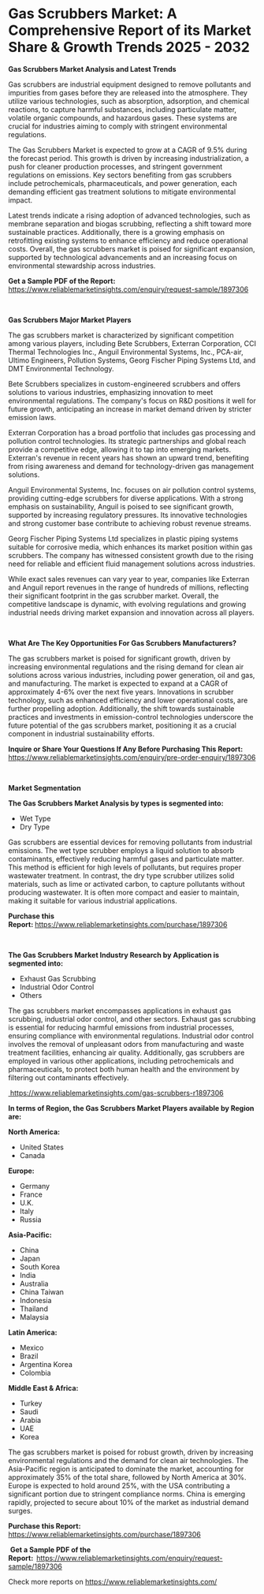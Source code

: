 <p><h1>Gas Scrubbers Market: A Comprehensive Report of its Market Share & Growth Trends 2025 - 2032</h1></p><p><strong>Gas Scrubbers Market Analysis and Latest Trends</strong></p>
<p><p>Gas scrubbers are industrial equipment designed to remove pollutants and impurities from gases before they are released into the atmosphere. They utilize various technologies, such as absorption, adsorption, and chemical reactions, to capture harmful substances, including particulate matter, volatile organic compounds, and hazardous gases. These systems are crucial for industries aiming to comply with stringent environmental regulations.</p><p>The Gas Scrubbers Market is expected to grow at a CAGR of 9.5% during the forecast period. This growth is driven by increasing industrialization, a push for cleaner production processes, and stringent government regulations on emissions. Key sectors benefiting from gas scrubbers include petrochemicals, pharmaceuticals, and power generation, each demanding efficient gas treatment solutions to mitigate environmental impact.</p><p>Latest trends indicate a rising adoption of advanced technologies, such as membrane separation and biogas scrubbing, reflecting a shift toward more sustainable practices. Additionally, there is a growing emphasis on retrofitting existing systems to enhance efficiency and reduce operational costs. Overall, the gas scrubbers market is poised for significant expansion, supported by technological advancements and an increasing focus on environmental stewardship across industries.</p></p>
<p><strong>Get a Sample PDF of the Report:&nbsp;</strong> <a href="https://www.reliablemarketinsights.com/enquiry/request-sample/1897306?utm_campaign=2179&utm_medium=2&utm_source=Github&utm_content=ia&utm_term=11042025&utm_id=gas-scrubbers">https://www.reliablemarketinsights.com/enquiry/request-sample/1897306</a></p>
<p>&nbsp;</p>
<p><strong>Gas Scrubbers Major Market Players</strong></p>
<p><p>The gas scrubbers market is characterized by significant competition among various players, including Bete Scrubbers, Exterran Corporation, CCI Thermal Technologies Inc., Anguil Environmental Systems, Inc., PCA-air, Ultimo Engineers, Pollution Systems, Georg Fischer Piping Systems Ltd, and DMT Environmental Technology. </p><p>Bete Scrubbers specializes in custom-engineered scrubbers and offers solutions to various industries, emphasizing innovation to meet environmental regulations. The company's focus on R&D positions it well for future growth, anticipating an increase in market demand driven by stricter emission laws.</p><p>Exterran Corporation has a broad portfolio that includes gas processing and pollution control technologies. Its strategic partnerships and global reach provide a competitive edge, allowing it to tap into emerging markets. Exterran's revenue in recent years has shown an upward trend, benefiting from rising awareness and demand for technology-driven gas management solutions.</p><p>Anguil Environmental Systems, Inc. focuses on air pollution control systems, providing cutting-edge scrubbers for diverse applications. With a strong emphasis on sustainability, Anguil is poised to see significant growth, supported by increasing regulatory pressures. Its innovative technologies and strong customer base contribute to achieving robust revenue streams.</p><p>Georg Fischer Piping Systems Ltd specializes in plastic piping systems suitable for corrosive media, which enhances its market position within gas scrubbers. The company has witnessed consistent growth due to the rising need for reliable and efficient fluid management solutions across industries.</p><p>While exact sales revenues can vary year to year, companies like Exterran and Anguil report revenues in the range of hundreds of millions, reflecting their significant footprint in the gas scrubber market. Overall, the competitive landscape is dynamic, with evolving regulations and growing industrial needs driving market expansion and innovation across all players.</p></p>
<p>&nbsp;</p>
<p><strong>What Are The Key Opportunities For Gas Scrubbers Manufacturers?</strong></p>
<p><p>The gas scrubbers market is poised for significant growth, driven by increasing environmental regulations and the rising demand for clean air solutions across various industries, including power generation, oil and gas, and manufacturing. The market is expected to expand at a CAGR of approximately 4-6% over the next five years. Innovations in scrubber technology, such as enhanced efficiency and lower operational costs, are further propelling adoption. Additionally, the shift towards sustainable practices and investments in emission-control technologies underscore the future potential of the gas scrubbers market, positioning it as a crucial component in industrial sustainability efforts.</p></p>
<p><strong>Inquire or Share Your Questions If Any Before Purchasing This Report:</strong> <a href="https://www.reliablemarketinsights.com/enquiry/pre-order-enquiry/1897306?utm_campaign=2179&utm_medium=2&utm_source=Github&utm_content=ia&utm_term=11042025&utm_id=gas-scrubbers">https://www.reliablemarketinsights.com/enquiry/pre-order-enquiry/1897306</a></p>
<p>&nbsp;</p>
<p><strong>Market Segmentation</strong></p>
<p><strong>The Gas Scrubbers Market Analysis by types is segmented into:</strong></p>
<p><ul><li>Wet Type</li><li>Dry Type</li></ul></p>
<p><p>Gas scrubbers are essential devices for removing pollutants from industrial emissions. The wet type scrubber employs a liquid solution to absorb contaminants, effectively reducing harmful gases and particulate matter. This method is efficient for high levels of pollutants, but requires proper wastewater treatment. In contrast, the dry type scrubber utilizes solid materials, such as lime or activated carbon, to capture pollutants without producing wastewater. It is often more compact and easier to maintain, making it suitable for various industrial applications.</p></p>
<p><strong>Purchase this Report:&nbsp;</strong><a href="https://www.reliablemarketinsights.com/purchase/1897306?utm_campaign=2179&utm_medium=2&utm_source=Github&utm_content=ia&utm_term=11042025&utm_id=gas-scrubbers">https://www.reliablemarketinsights.com/purchase/1897306</a></p>
<p>&nbsp;</p>
<p><strong>The Gas Scrubbers Market Industry Research by Application is segmented into:</strong></p>
<p><ul><li>Exhaust Gas Scrubbing</li><li>Industrial Odor Control</li><li>Others</li></ul></p>
<p><p>The gas scrubbers market encompasses applications in exhaust gas scrubbing, industrial odor control, and other sectors. Exhaust gas scrubbing is essential for reducing harmful emissions from industrial processes, ensuring compliance with environmental regulations. Industrial odor control involves the removal of unpleasant odors from manufacturing and waste treatment facilities, enhancing air quality. Additionally, gas scrubbers are employed in various other applications, including petrochemicals and pharmaceuticals, to protect both human health and the environment by filtering out contaminants effectively.</p></p>
<p><a href="https://www.reliablemarketinsights.com/gas-scrubbers-r1897306?utm_campaign=2179&utm_medium=2&utm_source=Github&utm_content=ia&utm_term=11042025&utm_id=gas-scrubbers">&nbsp;https://www.reliablemarketinsights.com/gas-scrubbers-r1897306</a></p>
<p><strong>In terms of Region, the Gas Scrubbers Market Players available by Region are:</strong></p>
<p>
    <p> <strong> North America: </strong>
        <ul>
            <li>United States</li>
            <li>Canada</li>
        </ul>
        </p> 
    <p> <strong> Europe: </strong>
        <ul>
            <li>Germany</li>
            <li>France</li>
            <li>U.K.</li>
            <li>Italy</li>
            <li>Russia</li>
        </ul>
        </p> 
    <p> <strong> Asia-Pacific: </strong>
        <ul>
            <li>China</li>
            <li>Japan</li>
            <li>South Korea</li>
            <li>India</li>
            <li>Australia</li>
            <li>China Taiwan</li>
            <li>Indonesia</li>
            <li>Thailand</li>
            <li>Malaysia</li>
        </ul>
        </p> 
    <p> <strong> Latin America: </strong>
        <ul>
            <li>Mexico</li>
            <li>Brazil</li>
            <li>Argentina Korea</li>
            <li>Colombia</li>
        </ul>
        </p> 
    <p> <strong> Middle East & Africa: </strong>
        <ul>
            <li>Turkey</li>
            <li>Saudi</li>
            <li>Arabia</li>
            <li>UAE</li>
            <li>Korea</li>
        </ul>
    </p>
    </p>
<p><p>The gas scrubbers market is poised for robust growth, driven by increasing environmental regulations and the demand for clean air technologies. The Asia-Pacific region is anticipated to dominate the market, accounting for approximately 35% of the total share, followed by North America at 30%. Europe is expected to hold around 25%, with the USA contributing a significant portion due to stringent compliance norms. China is emerging rapidly, projected to secure about 10% of the market as industrial demand surges.</p></p>
<p><strong>Purchase this Report: </strong><a href="https://www.reliablemarketinsights.com/purchase/1897306?utm_campaign=2179&utm_medium=2&utm_source=Github&utm_content=ia&utm_term=11042025&utm_id=gas-scrubbers">https://www.reliablemarketinsights.com/purchase/1897306</a></p>
<p>&nbsp;<strong>Get a Sample PDF of the Report:&nbsp;&nbsp;</strong><a href="https://www.reliablemarketinsights.com/enquiry/request-sample/1897306?utm_campaign=2179&utm_medium=2&utm_source=Github&utm_content=ia&utm_term=11042025&utm_id=gas-scrubbers">https://www.reliablemarketinsights.com/enquiry/request-sample/1897306</a></p>
<p><strong></strong></p>
<p>Check more reports on <a href="https://www.reliablemarketinsights.com/?utm_campaign=2179&utm_medium=2&utm_source=Github&utm_content=ia&utm_term=11042025&utm_id=gas-scrubbers">https://www.reliablemarketinsights.com/</a></p>